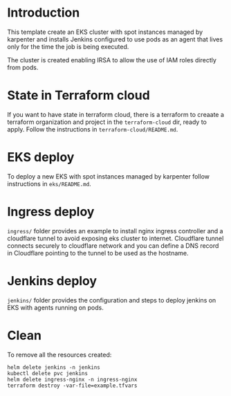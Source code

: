 # Introduction
This template create an EKS cluster with spot instances managed by karpenter and installs Jenkins configured to use pods as an agent that lives only for the time the job is being executed.

The cluster is created enabling IRSA to allow the use of IAM roles directly from pods.


# State in Terraform cloud 
If you want to have state in terraform cloud, there is a terraform to creaate a terraform organization and project in the `terraform-cloud` dir, ready to apply. 
Follow the instructions in `terraform-cloud/README.md`.

# EKS deploy
To deploy a new EKS with spot instances managed by karpenter follow instructions in `eks/README.md`.

# Ingress deploy
`ingress/` folder provides an example to install nginx ingress controller and a cloudflare tunnel to avoid exposing eks cluster to internet. Cloudflare tunnel connects securely to cloudflare network and you can define a DNS record in Cloudflare pointing to the tunnel to be used as the hostname.

# Jenkins deploy
`jenkins/` folder provides the configuration and steps to deploy jenkins on EKS with agents running on pods.


# Clean
To remove all the resources created:
```
helm delete jenkins -n jenkins
kubectl delete pvc jenkins
helm delete ingress-nginx -n ingress-nginx
terraform destroy -var-file=example.tfvars
```


